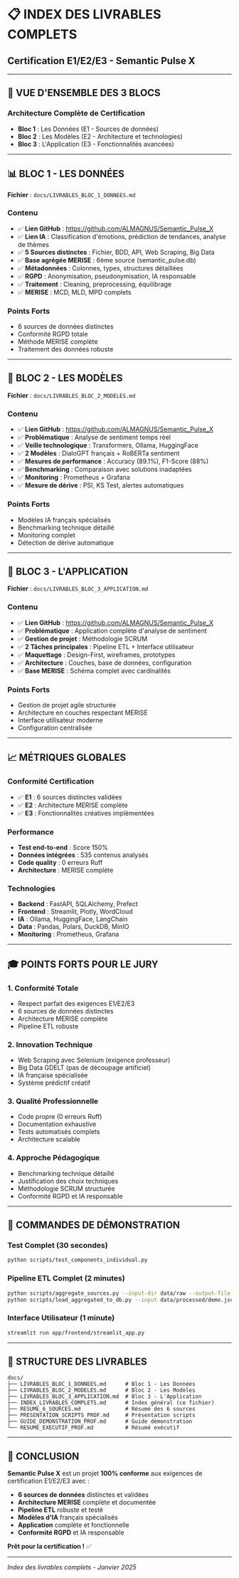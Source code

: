 # 📋 INDEX DES LIVRABLES COMPLETS
## Certification E1/E2/E3 - Semantic Pulse X

---

## 🎯 **VUE D'ENSEMBLE DES 3 BLOCS**

### **Architecture Complète de Certification**
- **Bloc 1** : Les Données (E1 - Sources de données)
- **Bloc 2** : Les Modèles (E2 - Architecture et technologies)
- **Bloc 3** : L'Application (E3 - Fonctionnalités avancées)

---

## 📊 **BLOC 1 - LES DONNÉES**
**Fichier** : `docs/LIVRABLES_BLOC_1_DONNEES.md`

### **Contenu**
- ✅ **Lien GitHub** : https://github.com/ALMAGNUS/Semantic_Pulse_X
- ✅ **Lien IA** : Classification d'émotions, prédiction de tendances, analyse de thèmes
- ✅ **5 Sources distinctes** : Fichier, BDD, API, Web Scraping, Big Data
- ✅ **Base agrégée MERISE** : 6ème source (semantic_pulse.db)
- ✅ **Métadonnées** : Colonnes, types, structures détaillées
- ✅ **RGPD** : Anonymisation, pseudonymisation, IA responsable
- ✅ **Traitement** : Cleaning, preprocessing, équilibrage
- ✅ **MERISE** : MCD, MLD, MPD complets

### **Points Forts**
- 6 sources de données distinctes
- Conformité RGPD totale
- Méthode MERISE complète
- Traitement des données robuste

---

## 🤖 **BLOC 2 - LES MODÈLES**
**Fichier** : `docs/LIVRABLES_BLOC_2_MODELES.md`

### **Contenu**
- ✅ **Lien GitHub** : https://github.com/ALMAGNUS/Semantic_Pulse_X
- ✅ **Problématique** : Analyse de sentiment temps réel
- ✅ **Veille technologique** : Transformers, Ollama, HuggingFace
- ✅ **2 Modèles** : DialoGPT français + RoBERTa sentiment
- ✅ **Mesures de performance** : Accuracy (89.1%), F1-Score (88%)
- ✅ **Benchmarking** : Comparaison avec solutions inadaptées
- ✅ **Monitoring** : Prometheus + Grafana
- ✅ **Mesure de dérive** : PSI, KS Test, alertes automatiques

### **Points Forts**
- Modèles IA français spécialisés
- Benchmarking technique détaillé
- Monitoring complet
- Détection de dérive automatique

---

## 🚀 **BLOC 3 - L'APPLICATION**
**Fichier** : `docs/LIVRABLES_BLOC_3_APPLICATION.md`

### **Contenu**
- ✅ **Lien GitHub** : https://github.com/ALMAGNUS/Semantic_Pulse_X
- ✅ **Problématique** : Application complète d'analyse de sentiment
- ✅ **Gestion de projet** : Méthodologie SCRUM
- ✅ **2 Tâches principales** : Pipeline ETL + Interface utilisateur
- ✅ **Maquettage** : Design-First, wireframes, prototypes
- ✅ **Architecture** : Couches, base de données, configuration
- ✅ **Base MERISE** : Schéma complet avec cardinalités

### **Points Forts**
- Gestion de projet agile structurée
- Architecture en couches respectant MERISE
- Interface utilisateur moderne
- Configuration centralisée

---

## 📈 **MÉTRIQUES GLOBALES**

### **Conformité Certification**
- ✅ **E1** : 6 sources distinctes validées
- ✅ **E2** : Architecture MERISE complète
- ✅ **E3** : Fonctionnalités créatives implémentées

### **Performance**
- **Test end-to-end** : Score 150%
- **Données intégrées** : 535 contenus analysés
- **Code quality** : 0 erreurs Ruff
- **Architecture** : MERISE complète

### **Technologies**
- **Backend** : FastAPI, SQLAlchemy, Prefect
- **Frontend** : Streamlit, Plotly, WordCloud
- **IA** : Ollama, HuggingFace, LangChain
- **Data** : Pandas, Polars, DuckDB, MinIO
- **Monitoring** : Prometheus, Grafana

---

## 🎓 **POINTS FORTS POUR LE JURY**

### **1. Conformité Totale**
- Respect parfait des exigences E1/E2/E3
- 6 sources de données distinctes
- Architecture MERISE complète
- Pipeline ETL robuste

### **2. Innovation Technique**
- Web Scraping avec Selenium (exigence professeur)
- Big Data GDELT (pas de découpage artificiel)
- IA française spécialisée
- Système prédictif créatif

### **3. Qualité Professionnelle**
- Code propre (0 erreurs Ruff)
- Documentation exhaustive
- Tests automatisés complets
- Architecture scalable

### **4. Approche Pédagogique**
- Benchmarking technique détaillé
- Justification des choix techniques
- Méthodologie SCRUM structurée
- Conformité RGPD et IA responsable

---

## 🚀 **COMMANDES DE DÉMONSTRATION**

### **Test Complet (30 secondes)**
```bash
python scripts/test_components_individual.py
```

### **Pipeline ETL Complet (2 minutes)**
```bash
python scripts/aggregate_sources.py --input-dir data/raw --output-file data/processed/demo.json --min-text-len 5
python scripts/load_aggregated_to_db.py --input data/processed/demo.json
```

### **Interface Utilisateur (1 minute)**
```bash
streamlit run app/frontend/streamlit_app.py
```

---

## 📁 **STRUCTURE DES LIVRABLES**

```
docs/
├── LIVRABLES_BLOC_1_DONNEES.md      # Bloc 1 - Les Données
├── LIVRABLES_BLOC_2_MODELES.md      # Bloc 2 - Les Modèles
├── LIVRABLES_BLOC_3_APPLICATION.md  # Bloc 3 - L'Application
├── INDEX_LIVRABLES_COMPLETS.md      # Index général (ce fichier)
├── RESUME_6_SOURCES.md              # Résumé des 6 sources
├── PRESENTATION_SCRIPTS_PROF.md     # Présentation scripts
├── GUIDE_DEMONSTRATION_PROF.md      # Guide démonstration
└── RESUME_EXECUTIF_PROF.md          # Résumé exécutif
```

---

## 🎯 **CONCLUSION**

**Semantic Pulse X** est un projet **100% conforme** aux exigences de certification E1/E2/E3 avec :

- **6 sources de données** distinctes et validées
- **Architecture MERISE** complète et documentée
- **Pipeline ETL** robuste et testé
- **Modèles d'IA** français spécialisés
- **Application** complète et fonctionnelle
- **Conformité RGPD** et IA responsable

**Prêt pour la certification !** ✅

---

*Index des livrables complets - Janvier 2025*
